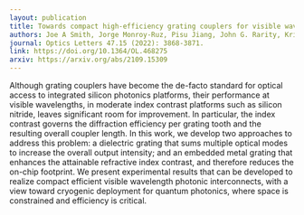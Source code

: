 ```yaml
---
layout: publication
title: Towards compact high-efficiency grating couplers for visible wavelength photonics
authors: Joe A Smith, Jorge Monroy-Ruz, Pisu Jiang, John G. Rarity, Krishna C. Balram
journal: Optics Letters 47.15 (2022): 3868-3871.
link: https://doi.org/10.1364/OL.468275
arxiv: https://arxiv.org/abs/2109.15309
---
```


Although grating couplers have become the de-facto standard for optical access to integrated silicon photonics platforms, their performance at visible wavelengths, in moderate index contrast platforms such as silicon nitride, leaves significant room for improvement. In particular, the index contrast governs the diffraction efficiency per grating tooth and the resulting overall coupler length. In this work, we develop two approaches to address this problem: a dielectric grating that sums multiple optical modes to increase the overall output intensity; and an embedded metal grating that enhances the attainable refractive index contrast, and therefore reduces the on-chip footprint. We present experimental results that can be developed to realize compact efficient visible wavelength photonic interconnects, with a view toward cryogenic deployment for quantum photonics, where space is constrained and efficiency is critical.

